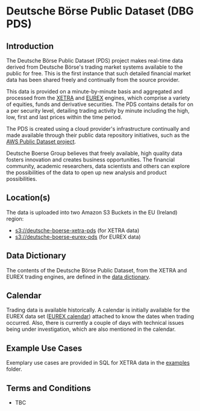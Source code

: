 #  Deutsche Börse Public Dataset (DBG PDS)

## Introduction

The Deutsche Börse Public Dataset (PDS) project makes real-time data derived from Deutsche Börse's trading market systems available to the public for free. This is the first instance that such detailed financial market data has been shared freely and continually from the source provider. 

This data is provided on a minute-by-minute basis and aggregated and processed from the [XETRA](http://www.xetra.com) and [EUREX](http://www.eurex.com/) engines, which comprise a variety of equities, funds and derivative securities. The PDS contains details for on a per security level, detailing trading activity by minute including the high, low, first and last prices within the time period. 

The PDS is created using a cloud provider's infrastructure continually and made available through their public data repository initiatives, such as the [AWS Public Dataset project](https://aws.amazon.com/public-datasets/).

Deutsche Boerse Group believes that freely available, high quality data fosters innovation and creates business opportunities. The financial community, academic researchers, data scientists and others can explore the possibilities of the data to open up new analysis and product possibilities.

## Location(s)

The data is uploaded into two Amazon S3 Buckets in the EU (Ireland) region:

* [s3://deutsche-boerse-xetra-pds](https://s3.eu-central-1.amazonaws.com/deutsche-boerse-xetra-pds) (for XETRA data)
* [s3://deutsche-boerse-eurex-pds](https://s3.eu-central-1.amazonaws.com/deutsche-boerse-eurex-pds) (for EUREX data)

## Data Dictionary

The contents of the Deutsche Börse Public Dataset, from the XETRA and EUREX trading engines, are defined in the [data dictionary](docs/data_dictionary.md).

## Calendar

Trading data is available historically. A calendar is initially available for the EUREX data set ([EUREX calendar](docs/calendars/eurex_calendar.csv)) attached to know the dates when trading occurred. Also, there is currently a couple of days with technical issues being under investigation, which are also mentioned in the calendar.

## Example Use Cases

Exemplary use cases are provided in SQL for XETRA data in the [examples](examples/) folder.

## Terms and Conditions

* TBC

